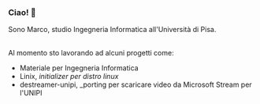 ### Ciao! 👋
Sono Marco, studio Ingegneria Informatica all'Università di Pisa.<br><br>

Al momento sto lavorando ad alcuni progetti come:

- Materiale per Ingegneria Informatica
- Linix, _initializer per distro linux_
- destreamer-unipi, _porting per scaricare video da Microsoft Stream per l'UNIPI
